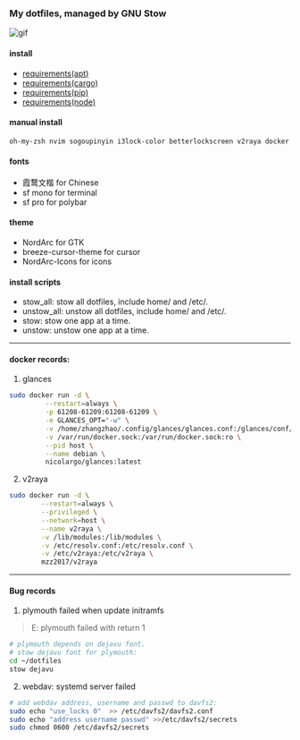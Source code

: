 ### My dotfiles, managed by GNU Stow

![gif](https://thumbs.gfycat.com/AlarmingCoordinatedEarwig-max-1mb.gif)

#### install
- [requirements(apt)](requirements.apt)
- [requirements(cargo)](requirements.cargo)
- [requirements(pip)](requirements.pip)
- [requirements(node)](requirements.node)

#### manual install
```bash
oh-my-zsh nvim sogoupinyin i3lock-color betterlockscreen v2raya docker
```

#### fonts
- 霞鹜文楷 for Chinese
- sf mono for terminal
- sf pro for polybar

#### theme
- NordArc for GTK
- breeze-cursor-theme for cursor
- NordArc-Icons for icons

#### install scripts
- stow_all: stow all dotfiles, include home/ and /etc/.
- unstow_all: unstow all dotfiles, include home/ and /etc/.
- stow: stow one app at a time.
- unstow: unstow one app at a time.

---

#### **docker records:**

1. glances
```bash
sudo docker run -d \
         --restart=always \
         -p 61208-61209:61208-61209 \
         -e GLANCES_OPT="-w" \
         -v /home/zhangzhao/.config/glances/glances.conf:/glances/conf/glances.conf \
         -v /var/run/docker.sock:/var/run/docker.sock:ro \
         --pid host \
         --name debian \
         nicolargo/glances:latest
```

2. v2raya
```bash
sudo docker run -d \
        --restart=always \
        --privileged \
        --network=host \
        --name v2raya \
        -v /lib/modules:/lib/modules \
        -v /etc/resolv.conf:/etc/resolv.conf \
        -v /etc/v2raya:/etc/v2raya \
        mzz2017/v2raya
```

---

#### **Bug records**

1. plymouth failed when update initramfs

> E: plymouth failed with return 1

```bash
# plymouth depends on dejavu font.
# stow dejavu font for plymouth:
cd ~/dotfiles
stow dejavu
```

2. webdav: systemd server failed

```bash
# add webdav address, username and passwd to davfs2:
sudo echo "use_locks 0"  >> /etc/davfs2/davfs2.conf
sudo echo "address username passwd" >>/etc/davfs2/secrets
sudo chmod 0600 /etc/davfs2/secrets
```
